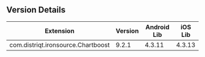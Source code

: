 ## Version Details

| Extension | Version | Android Lib | iOS Lib |
| --- | --- | --- | --- |
| com.distriqt.ironsource.Chartboost | 9.2.1 | 4.3.11 | 4.3.13 |
